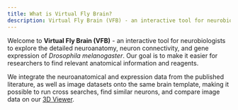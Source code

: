 ```yaml
---
title: What is Virtual Fly Brain?
description: Virtual Fly Brain (VFB) - an interactive tool for neurobiologists to explore the detailed neuroanatomy, neuron connectivity, and gene expression of Drosophila melanogaster.
---
```


Welcome to **Virtual Fly Brain (VFB)** - an interactive tool for neurobiologists to explore the detailed neuroanatomy, neuron connectivity, and gene expression of _Drosophila melanogaster_. Our goal is to make it easier for researchers to find relevant anatomical information and reagents.

We integrate the neuroanatomical and expression data from the published literature, as well as image datasets onto the same brain template, making it possible to run cross searches, find similar neurons, and compare image data on our [3D Viewer](https://v2.virtualflybrain.org/org.geppetto.frontend/geppetto).
